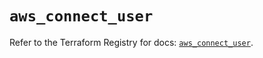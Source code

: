 # `aws_connect_user`

Refer to the Terraform Registry for docs: [`aws_connect_user`](https://registry.terraform.io/providers/hashicorp/aws/5.81.0/docs/resources/connect_user).
